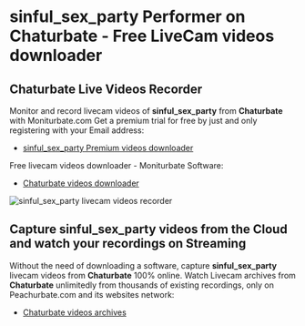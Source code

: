 # sinful_sex_party Performer on Chaturbate - Free LiveCam videos downloader

## Chaturbate Live Videos Recorder

Monitor and record livecam videos of **sinful_sex_party** from **Chaturbate** with Moniturbate.com
Get a premium trial for free by just and only registering with your Email address:
* [sinful_sex_party Premium videos downloader](https://moniturbate.com/request-demo-licence-key.html)

Free livecam videos downloader - Moniturbate Software:
* [Chaturbate videos downloader](https://moniturbate.com/moniturbate-download-software.html)

![sinful_sex_party livecam videos recorder](https://peachurnet.com/templates/moniturbate-software.png)


## Capture sinful_sex_party videos from the Cloud and watch your recordings on Streaming

Without the need of downloading a software, capture **sinful_sex_party** livecam videos from **Chaturbate** 100% online.
Watch Livecam archives from **Chaturbate** unlimitedly from thousands of existing recordings, only on Peachurbate.com and its websites network:
* [Chaturbate videos archives](https://peachurnet.com/)